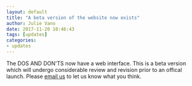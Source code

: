 ```yaml
---
layout: default
title: "A beta version of the website now exists"
author: Julie Vano
date: 2017-11-20 10:46:43
tags: [updates]
categories:
- updates
---
```



The DOS AND DON'TS now have a web interface.  This is a beta version which will undergo considerable review and revision prior to an offical launch. Please <a href="mailto:jvano @ ucar.edu">email us</a> to let us know what you think.
